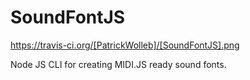 SoundFontJS
===========

https://travis-ci.org/[PatrickWolleb]/[SoundFontJS].png


Node JS CLI for creating MIDI.JS ready sound fonts.